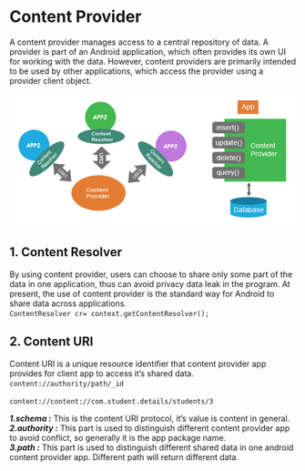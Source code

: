 # Content Provider
A content provider manages access to a central repository of data. A provider is part of an Android application, which often provides 
its own UI for working with the data. However, content providers are primarily intended to be used by other applications, which access 
the provider using a provider client object.<br>
<p align="center"><img  src="../contentprovider.png"/></p>

## 1. Content Resolver
By using content provider, users can choose to share only some part of the data in one application, thus can avoid privacy data leak in the
program. At present, the use of content provider is the standard way for Android to share data across applications.<br>
```ContentResolver cr= context.getContentResolver();```
## 2. Content URI
Content URI is a unique resource identifier that content provider app provides for client app to access it’s shared data.
```content://authority/path/_id```

```content://content://com.student.details/students/3```

***1.schema :*** This is the content URI protocol, it’s value is content in general.<br>
***2.authority :*** This part is used to distinguish different content provider app to avoid conflict, so generally it is the app package name.<br>
***3.path :*** This part is used to distinguish different shared data in one android content provider app. Different path will return different data.
